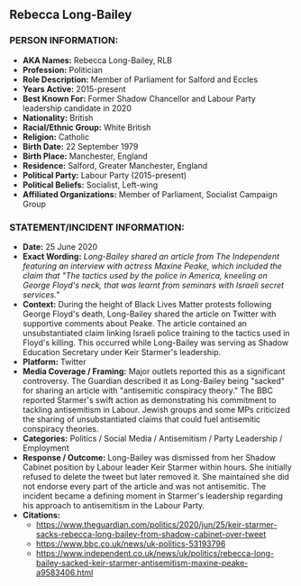## Rebecca Long-Bailey

### PERSON INFORMATION:
- **AKA Names:** Rebecca Long-Bailey, RLB
- **Profession:** Politician
- **Role Description:** Member of Parliament for Salford and Eccles
- **Years Active:** 2015-present
- **Best Known For:** Former Shadow Chancellor and Labour Party leadership candidate in 2020
- **Nationality:** British
- **Racial/Ethnic Group:** White British
- **Religion:** Catholic
- **Birth Date:** 22 September 1979
- **Birth Place:** Manchester, England
- **Residence:** Salford, Greater Manchester, England
- **Political Party:** Labour Party (2015-present)
- **Political Beliefs:** Socialist, Left-wing
- **Affiliated Organizations:** Member of Parliament, Socialist Campaign Group

### STATEMENT/INCIDENT INFORMATION:
- **Date:** 25 June 2020
- **Exact Wording:** *Long-Bailey shared an article from The Independent featuring an interview with actress Maxine Peake, which included the claim that "The tactics used by the police in America, kneeling on George Floyd's neck, that was learnt from seminars with Israeli secret services."*
- **Context:** During the height of Black Lives Matter protests following George Floyd's death, Long-Bailey shared the article on Twitter with supportive comments about Peake. The article contained an unsubstantiated claim linking Israeli police training to the tactics used in Floyd's killing. This occurred while Long-Bailey was serving as Shadow Education Secretary under Keir Starmer's leadership.
- **Platform:** Twitter
- **Media Coverage / Framing:** Major outlets reported this as a significant controversy. The Guardian described it as Long-Bailey being "sacked" for sharing an article with "antisemitic conspiracy theory." The BBC reported Starmer's swift action as demonstrating his commitment to tackling antisemitism in Labour. Jewish groups and some MPs criticized the sharing of unsubstantiated claims that could fuel antisemitic conspiracy theories.
- **Categories:** Politics / Social Media / Antisemitism / Party Leadership / Employment
- **Response / Outcome:** Long-Bailey was dismissed from her Shadow Cabinet position by Labour leader Keir Starmer within hours. She initially refused to delete the tweet but later removed it. She maintained she did not endorse every part of the article and was not antisemitic. The incident became a defining moment in Starmer's leadership regarding his approach to antisemitism in the Labour Party.
- **Citations:** 
  - https://www.theguardian.com/politics/2020/jun/25/keir-starmer-sacks-rebecca-long-bailey-from-shadow-cabinet-over-tweet
  - https://www.bbc.co.uk/news/uk-politics-53193796
  - https://www.independent.co.uk/news/uk/politics/rebecca-long-bailey-sacked-keir-starmer-antisemitism-maxine-peake-a9583406.html